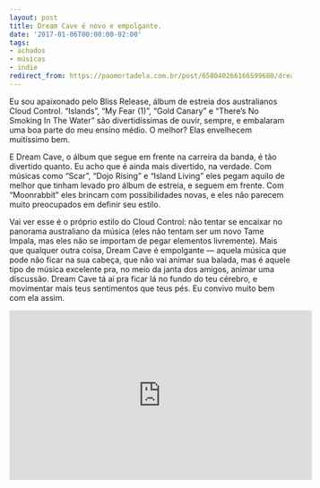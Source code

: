 ```yaml
---
layout: post
title: Dream Cave é novo e empolgante.
date: '2017-01-06T00:00:00-02:00'
tags:
- achados
- músicas
- indie
redirect_from: https://paomortadela.com.br/post/658040266166599680/dream-cave-%C3%A9-novo-e-empolgante
---
```

Eu sou apaixonado pelo Bliss Release, álbum de estreia dos australianos Cloud Control. “Islands”, “My Fear (1)”, “Gold Canary” e “There’s No Smoking In The Water” são divertidíssimas de ouvir, sempre, e embalaram uma boa parte do meu ensino médio. O melhor? Elas envelhecem muitíssimo bem.

E Dream Cave, o álbum que segue em frente na carreira da banda, é tão divertido quanto. Eu acho que é ainda mais divertido, na verdade. Com músicas como “Scar”, “Dojo Rising” e “Island Living” eles pegam aquilo de melhor que tinham levado pro álbum de estreia, e seguem em frente. Com “Moonrabbit” eles brincam com possibilidades novas, e eles não parecem muito preocupados em definir seu estilo.

Vai ver esse é o próprio estilo do Cloud Control: não tentar se encaixar no panorama australiano da música (eles não tentam ser um novo Tame Impala, mas eles não se importam de pegar elementos livremente). Mais que qualquer outra coisa, Dream Cave é empolgante — aquela música que pode não ficar na sua cabeça, que não vai animar sua balada, mas é aquele tipo de música excelente pra, no meio da janta dos amigos, animar uma discussão. Dream Cave tá aí pra ficar lá no fundo do teu cérebro, e movimentar mais teus sentimentos que teus pés. Eu convivo muito bem com ela assim.

<iframe width="540" height="303" id="youtube_iframe" src="https://www.youtube.com/embed/SGSij0-cljI?feature=oembed&amp;enablejsapi=1&amp;origin=https://safe.txmblr.com&amp;wmode=opaque" frameborder="0" allow="accelerometer; autoplay; clipboard-write; encrypted-media; gyroscope; picture-in-picture" allowfullscreen=""></iframe>
